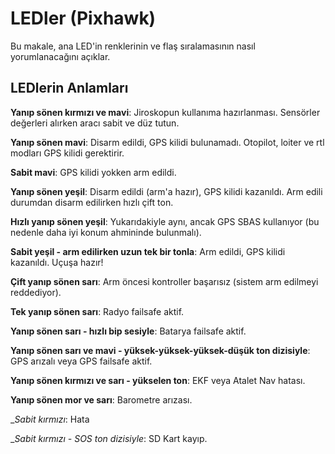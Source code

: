 # LEDler (Pixhawk)

Bu makale, ana LED'in renklerinin ve flaş sıralamasının nasıl yorumlanacağını açıklar.

## LEDlerin Anlamları

__Yanıp sönen kırmızı ve mavi__: Jiroskopun kullanıma hazırlanması. Sensörler değerleri alırken aracı sabit ve düz tutun.

__Yanıp sönen mavi__: Disarm edildi, GPS kilidi bulunamadı. Otopilot, loiter ve rtl modları GPS kilidi gerektirir.

__Sabit mavi__: GPS kilidi yokken arm edildi.

__Yanıp sönen yeşil__: Disarm edildi (arm'a hazır), GPS kilidi kazanıldı. Arm edili durumdan disarm edilirken hızlı çift ton.

__Hızlı yanıp sönen yeşil__: Yukarıdakiyle aynı, ancak GPS SBAS kullanıyor (bu nedenle daha iyi konum ahmininde bulunmalı).

__Sabit yeşil - arm edilirken uzun tek bir tonla__: Arm edildi, GPS kilidi kazanıldı. Uçuşa hazır!

__Çift yanıp sönen sarı__: Arm öncesi kontroller başarısız (sistem arm edilmeyi reddediyor).

__Tek yanıp sönen sarı__: Radyo failsafe aktif.

__Yanıp sönen sarı - hızlı bip sesiyle__: Batarya failsafe aktif.

__Yanıp sönen sarı ve mavi - yüksek-yüksek-yüksek-düşük ton dizisiyle__:  GPS arızalı veya GPS failsafe aktif.

__Yanıp sönen kırmızı ve sarı - yükselen ton__: EKF veya Atalet Nav hatası.

__Yanıp sönen mor ve sarı__: Barometre arızası.

__Sabit kırmızı_: Hata

__Sabit kırmızı - SOS ton dizisiyle_: SD Kart kayıp.
